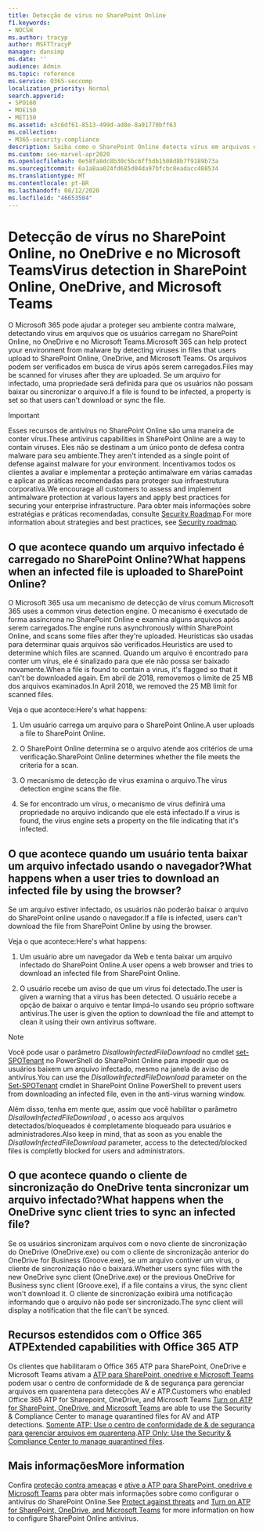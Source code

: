 ```yaml
---
title: Detecção de vírus no SharePoint Online
f1.keywords:
- NOCSH
ms.author: tracyp
author: MSFTTracyP
manager: dansimp
ms.date: ''
audience: Admin
ms.topic: reference
ms.service: O365-seccomp
localization_priority: Normal
search.appverid:
- SPO160
- MOE150
- MET150
ms.assetid: e3c6df61-8513-499d-ad8e-8a91770bff63
ms.collection:
- M365-security-compliance
description: Saiba como o SharePoint Online detecta vírus em arquivos que os usuários carregam e impedem que os usuários baixem ou sincronizem os arquivos.
ms.custom: seo-marvel-apr2020
ms.openlocfilehash: 0e58fa8dc8b30c5bc6ff5db1508d8b7f9189b73a
ms.sourcegitcommit: 6a1a8aa024fd685d04da97bfcbc8eadacc488534
ms.translationtype: MT
ms.contentlocale: pt-BR
ms.lasthandoff: 08/12/2020
ms.locfileid: "46653504"
---
```

# <a name="virus-detection-in-sharepoint-online-onedrive-and-microsoft-teams"></a><span data-ttu-id="b654f-103">Detecção de vírus no SharePoint Online, no OneDrive e no Microsoft Teams</span><span class="sxs-lookup"><span data-stu-id="b654f-103">Virus detection in SharePoint Online, OneDrive, and Microsoft Teams</span></span>

<span data-ttu-id="b654f-104">O Microsoft 365 pode ajudar a proteger seu ambiente contra malware, detectando vírus em arquivos que os usuários carregam no SharePoint Online, no OneDrive e no Microsoft Teams.</span><span class="sxs-lookup"><span data-stu-id="b654f-104">Microsoft 365 can help protect your environment from malware by detecting viruses in files that users upload to SharePoint Online, OneDrive, and Microsoft Teams.</span></span> <span data-ttu-id="b654f-105">Os arquivos podem ser verificados em busca de vírus após serem carregados.</span><span class="sxs-lookup"><span data-stu-id="b654f-105">Files may be scanned for viruses after they are uploaded.</span></span> <span data-ttu-id="b654f-106">Se um arquivo for infectado, uma propriedade será definida para que os usuários não possam baixar ou sincronizar o arquivo.</span><span class="sxs-lookup"><span data-stu-id="b654f-106">If a file is found to be infected, a property is set so that users can't download or sync the file.</span></span>

> [!IMPORTANT]
> <span data-ttu-id="b654f-107">Esses recursos de antivírus no SharePoint Online são uma maneira de conter vírus.</span><span class="sxs-lookup"><span data-stu-id="b654f-107">These antivirus capabilities in SharePoint Online are a way to contain viruses.</span></span> <span data-ttu-id="b654f-108">Eles não se destinam a um único ponto de defesa contra malware para seu ambiente.</span><span class="sxs-lookup"><span data-stu-id="b654f-108">They aren't intended as a single point of defense against malware for your environment.</span></span> <span data-ttu-id="b654f-109">Incentivamos todos os clientes a avaliar e implementar a proteção antimalware em várias camadas e aplicar as práticas recomendadas para proteger sua infraestrutura corporativa.</span><span class="sxs-lookup"><span data-stu-id="b654f-109">We encourage all customers to assess and implement antimalware protection at various layers and apply best practices for securing your enterprise infrastructure.</span></span> <span data-ttu-id="b654f-110">Para obter mais informações sobre estratégias e práticas recomendadas, consulte [Security Roadmap](security-roadmap.md).</span><span class="sxs-lookup"><span data-stu-id="b654f-110">For more information about strategies and best practices, see [Security roadmap](security-roadmap.md).</span></span>

## <a name="what-happens-when-an-infected-file-is-uploaded-to-sharepoint-online"></a><span data-ttu-id="b654f-111">O que acontece quando um arquivo infectado é carregado no SharePoint Online?</span><span class="sxs-lookup"><span data-stu-id="b654f-111">What happens when an infected file is uploaded to SharePoint Online?</span></span>

<span data-ttu-id="b654f-112">O Microsoft 365 usa um mecanismo de detecção de vírus comum.</span><span class="sxs-lookup"><span data-stu-id="b654f-112">Microsoft 365 uses a common virus detection engine.</span></span> <span data-ttu-id="b654f-113">O mecanismo é executado de forma assíncrona no SharePoint Online e examina alguns arquivos após serem carregados.</span><span class="sxs-lookup"><span data-stu-id="b654f-113">The engine runs asynchronously within SharePoint Online, and scans some files after they're uploaded.</span></span> <span data-ttu-id="b654f-114">Heurísticas são usadas para determinar quais arquivos são verificados.</span><span class="sxs-lookup"><span data-stu-id="b654f-114">Heuristics are used to determine which files are scanned.</span></span> <span data-ttu-id="b654f-115">Quando um arquivo é encontrado para conter um vírus, ele é sinalizado para que ele não possa ser baixado novamente.</span><span class="sxs-lookup"><span data-stu-id="b654f-115">When a file is found to contain a virus, it's flagged so that it can't be downloaded again.</span></span> <span data-ttu-id="b654f-116">Em abril de 2018, removemos o limite de 25 MB dos arquivos examinados.</span><span class="sxs-lookup"><span data-stu-id="b654f-116">In April 2018, we removed the 25 MB limit for scanned files.</span></span>

<span data-ttu-id="b654f-117">Veja o que acontece:</span><span class="sxs-lookup"><span data-stu-id="b654f-117">Here's what happens:</span></span>

1. <span data-ttu-id="b654f-118">Um usuário carrega um arquivo para o SharePoint Online.</span><span class="sxs-lookup"><span data-stu-id="b654f-118">A user uploads a file to SharePoint Online.</span></span>

2. <span data-ttu-id="b654f-119">O SharePoint Online determina se o arquivo atende aos critérios de uma verificação.</span><span class="sxs-lookup"><span data-stu-id="b654f-119">SharePoint Online determines whether the file meets the criteria for a scan.</span></span>

3. <span data-ttu-id="b654f-120">O mecanismo de detecção de vírus examina o arquivo.</span><span class="sxs-lookup"><span data-stu-id="b654f-120">The virus detection engine scans the file.</span></span>

4. <span data-ttu-id="b654f-121">Se for encontrado um vírus, o mecanismo de vírus definirá uma propriedade no arquivo indicando que ele está infectado.</span><span class="sxs-lookup"><span data-stu-id="b654f-121">If a virus is found, the virus engine sets a property on the file indicating that it's infected.</span></span>

## <a name="what-happens-when-a-user-tries-to-download-an-infected-file-by-using-the-browser"></a><span data-ttu-id="b654f-122">O que acontece quando um usuário tenta baixar um arquivo infectado usando o navegador?</span><span class="sxs-lookup"><span data-stu-id="b654f-122">What happens when a user tries to download an infected file by using the browser?</span></span>

<span data-ttu-id="b654f-123">Se um arquivo estiver infectado, os usuários não poderão baixar o arquivo do SharePoint online usando o navegador.</span><span class="sxs-lookup"><span data-stu-id="b654f-123">If a file is infected, users can't download the file from SharePoint Online by using the browser.</span></span>

<span data-ttu-id="b654f-124">Veja o que acontece:</span><span class="sxs-lookup"><span data-stu-id="b654f-124">Here's what happens:</span></span>

1. <span data-ttu-id="b654f-125">Um usuário abre um navegador da Web e tenta baixar um arquivo infectado do SharePoint Online.</span><span class="sxs-lookup"><span data-stu-id="b654f-125">A user opens a web browser and tries to download an infected file from SharePoint Online.</span></span>

2. <span data-ttu-id="b654f-126">O usuário recebe um aviso de que um vírus foi detectado.</span><span class="sxs-lookup"><span data-stu-id="b654f-126">The user is given a warning that a virus has been detected.</span></span> <span data-ttu-id="b654f-127">O usuário recebe a opção de baixar o arquivo e tentar limpá-lo usando seu próprio software antivírus.</span><span class="sxs-lookup"><span data-stu-id="b654f-127">The user is given the option to download the file and attempt to clean it using their own antivirus software.</span></span>

> [!NOTE]
>
> <span data-ttu-id="b654f-128">Você pode usar o parâmetro *DisallowInfectedFileDownload* no cmdlet [set-SPOTenant](https://docs.microsoft.com/powershell/module/sharepoint-online/Set-SPOTenant) no PowerShell do SharePoint Online para impedir que os usuários baixem um arquivo infectado, mesmo na janela de aviso de antivírus.</span><span class="sxs-lookup"><span data-stu-id="b654f-128">You can use the *DisallowInfectedFileDownload* parameter on the [Set-SPOTenant](https://docs.microsoft.com/powershell/module/sharepoint-online/Set-SPOTenant) cmdlet in SharePoint Online PowerShell to prevent users from downloading an infected file, even in the anti-virus warning window.</span></span>
>
> <span data-ttu-id="b654f-129">Além disso, tenha em mente que, assim que você habilitar o parâmetro *DisallowInfectedFileDownload* , o acesso aos arquivos detectados/bloqueados é completamente bloqueado para usuários e administradores.</span><span class="sxs-lookup"><span data-stu-id="b654f-129">Also keep in mind, that as soon as you enable the *DisallowInfectedFileDownload* parameter, access to the detected/blocked files is completly blocked for users and administrators.</span></span>

## <a name="what-happens-when-the-onedrive-sync-client-tries-to-sync-an-infected-file"></a><span data-ttu-id="b654f-130">O que acontece quando o cliente de sincronização do OneDrive tenta sincronizar um arquivo infectado?</span><span class="sxs-lookup"><span data-stu-id="b654f-130">What happens when the OneDrive sync client tries to sync an infected file?</span></span>

<span data-ttu-id="b654f-131">Se os usuários sincronizam arquivos com o novo cliente de sincronização do OneDrive (OneDrive.exe) ou com o cliente de sincronização anterior do OneDrive for Business (Groove.exe), se um arquivo contiver um vírus, o cliente de sincronização não o baixará.</span><span class="sxs-lookup"><span data-stu-id="b654f-131">Whether users sync files with the new OneDrive sync client (OneDrive.exe) or the previous OneDrive for Business sync client (Groove.exe), if a file contains a virus, the sync client won't download it.</span></span> <span data-ttu-id="b654f-132">O cliente de sincronização exibirá uma notificação informando que o arquivo não pode ser sincronizado.</span><span class="sxs-lookup"><span data-stu-id="b654f-132">The sync client will display a notification that the file can't be synced.</span></span>

## <a name="extended-capabilities-with-office-365-atp"></a><span data-ttu-id="b654f-133">Recursos estendidos com o Office 365 ATP</span><span class="sxs-lookup"><span data-stu-id="b654f-133">Extended capabilities with Office 365 ATP</span></span>

<span data-ttu-id="b654f-134">Os clientes que habilitaram o Office 365 ATP para SharePoint, OneDrive e Microsoft Teams ativam a [ATP para SharePoint, onedrive e Microsoft Teams](turn-on-atp-for-spo-odb-and-teams.md) podem usar o centro de conformidade de & de segurança para gerenciar arquivos em quarentena para detecções AV e ATP.</span><span class="sxs-lookup"><span data-stu-id="b654f-134">Customers who enabled Office 365 ATP for Sharepoint, OneDrive, and Microsoft Teams [Turn on ATP for SharePoint, OneDrive, and Microsoft Teams](turn-on-atp-for-spo-odb-and-teams.md) are able to use the Security & Compliance Center to manage quarantined files for AV and ATP detections.</span></span> <span data-ttu-id="b654f-135">[Somente ATP: Use o centro de conformidade de & de segurança para gerenciar arquivos em quarentena](manage-quarantined-messages-and-files.md#atp-only-use-the-security--compliance-center-to-manage-quarantined-files).</span><span class="sxs-lookup"><span data-stu-id="b654f-135">[ATP Only: Use the Security & Compliance Center to manage quarantined files](manage-quarantined-messages-and-files.md#atp-only-use-the-security--compliance-center-to-manage-quarantined-files).</span></span>

## <a name="more-information"></a><span data-ttu-id="b654f-136">Mais informações</span><span class="sxs-lookup"><span data-stu-id="b654f-136">More information</span></span>

<span data-ttu-id="b654f-137">Confira [proteção contra ameaças](https://docs.microsoft.com/microsoft-365/security/office-365-security/protect-against-threats?view=o365-worldwide#requirements) e [ative a ATP para SharePoint, onedrive e Microsoft Teams](https://docs.microsoft.com/microsoft-365/security/office-365-security/turn-on-atp-for-spo-odb-and-teams?view=o365-worldwide) para obter mais informações sobre como configurar o antivírus do SharePoint Online.</span><span class="sxs-lookup"><span data-stu-id="b654f-137">See [Protect against threats](https://docs.microsoft.com/microsoft-365/security/office-365-security/protect-against-threats?view=o365-worldwide#requirements) and [Turn on ATP for SharePoint, OneDrive, and Microsoft Teams](https://docs.microsoft.com/microsoft-365/security/office-365-security/turn-on-atp-for-spo-odb-and-teams?view=o365-worldwide) for more information on how to configure SharePoint Online antivirus.</span></span>


